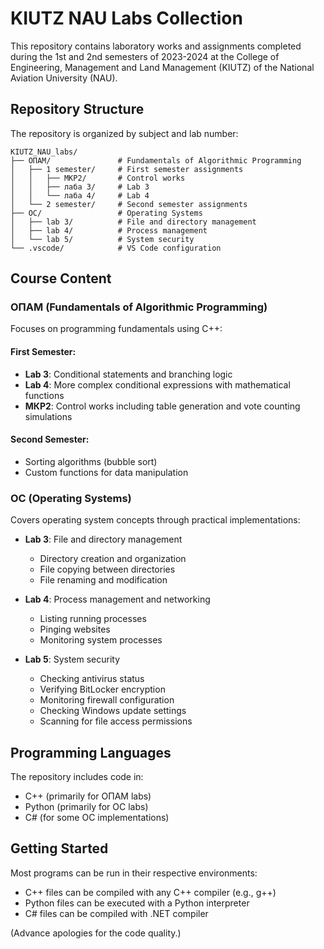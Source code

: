 # KIUTZ NAU Labs Collection

This repository contains laboratory works and assignments completed during the 1st and 2nd semesters of 2023-2024 at the College of Engineering, Management and Land Management (KIUTZ) of the National Aviation University (NAU).

## Repository Structure

The repository is organized by subject and lab number:

```text
KIUTZ_NAU_labs/  
├── ОПАМ/               # Fundamentals of Algorithmic Programming  
│   ├── 1 semester/     # First semester assignments  
│   │   ├── МКР2/       # Control works  
│   │   ├── лаба 3/     # Lab 3  
│   │   └── лаба 4/     # Lab 4  
│   └── 2 semester/     # Second semester assignments  
├── ОС/                 # Operating Systems  
│   ├── lab 3/          # File and directory management  
│   ├── lab 4/          # Process management  
│   └── lab 5/          # System security  
└── .vscode/            # VS Code configuration  
```


## Course Content

### ОПАМ (Fundamentals of Algorithmic Programming)

Focuses on programming fundamentals using C++:

#### First Semester:
- **Lab 3**: Conditional statements and branching logic
- **Lab 4**: More complex conditional expressions with mathematical functions
- **МКР2**: Control works including table generation and vote counting simulations

#### Second Semester:
- Sorting algorithms (bubble sort)
- Custom functions for data manipulation

### ОС (Operating Systems)

Covers operating system concepts through practical implementations:

- **Lab 3**: File and directory management
  - Directory creation and organization
  - File copying between directories
  - File renaming and modification
  
- **Lab 4**: Process management and networking
  - Listing running processes
  - Pinging websites
  - Monitoring system processes
  
- **Lab 5**: System security
  - Checking antivirus status
  - Verifying BitLocker encryption
  - Monitoring firewall configuration
  - Checking Windows update settings
  - Scanning for file access permissions

## Programming Languages

The repository includes code in:
- C++ (primarily for ОПАМ labs)
- Python (primarily for ОС labs)
- C# (for some ОС implementations)

## Getting Started

Most programs can be run in their respective environments:
- C++ files can be compiled with any C++ compiler (e.g., g++)
- Python files can be executed with a Python interpreter
- C# files can be compiled with .NET compiler

(Advance apologies for the code quality.)
